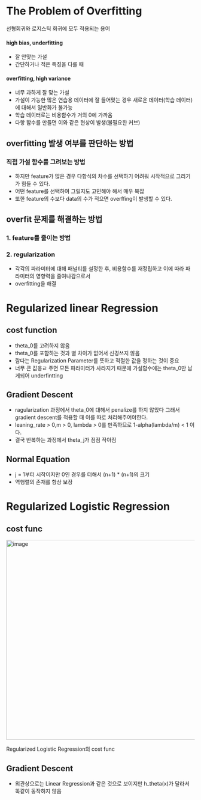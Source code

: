 # The Problem of Overfitting
선형회귀와 로지스틱 회귀에 모두 적용되는 용어
#### high bias, underfitting
- 잘 안맞는 가설
- 간단하거나 적은 특징을 다룰 때
#### overfitting, high variance
- 너무 과하게 잘 맞는 가설
- 가설이 가능한 많은 연습용 데이터에 잘 들어맞는 경우 새로운 데이터(학습 데이터)에 대해서 일반화가 불가능
- 학습 데이터로는 비용함수가 거의 0에 가까움
- 다항 함수를 만들면 이와 같은 현상이 발생(불필요한 커브)

## overfitting 발생 여부를 판단하는 방법
### 직접 가설 함수를 그려보는 방법
- 하지만 feature가 많은 경우 다항식의 차수를 선택하기 어려워 시작적으로 그리기가 힘들 수 있다.
- 어떤 feature를 선택하여 그릴지도 고민해야 해서 매우 복잡
- 또한 feature의 수보다 data의 수가 적으면 overffing이 발생할 수 있다.

## overfit 문제를 해결하는 방법

### 1. feature를 줄이는 방법
### 2. regularization
- 각각의 파라미터에 대해 패널티를 설정한 후, 비용함수를 재정립하고 이에 따라 파라미터의 영향력을 줄여나감으로서
- overfitting을 해결

# Regularized linear Regression
## cost function
- theta_0를 고려하지 않음
- theta_0를 포함하는 것과 별 차이가 없어서 신경쓰지 않음
- 람다는 Regularization Parameter를 뜻하고 적절한 값을 정하는 것이 중요
- 너무 큰 값응ㄹ 주면 모든 파라미터가 사라지기 때문에 가설함수에는 theta_0만 남게되어 underfintting

## Gradient Descent
- ragularization 과정에서 theta_0에 대해서 penalize를 하지 않았다 그래서 gradient descent를 적용할 때
이를 따로 처리해주어야한다.
- leaning_rate > 0,m > 0, lambda > 0를 만족하므로 1-alpha(lambda/m) < 1 이다.
- 결국 반복하는 과정에서 theta_j가 점점 작아짐

## Normal Equation
- j = 1부터 시작이지만 0인 경우를 더해서 (n+1) * (n+1)의 크기
- 역행렬의 존재를 항상 보장

# Regularized Logistic Regression
## cost func
<img width="532" alt="image" src="https://user-images.githubusercontent.com/45564139/95672873-1e5dac00-0bdf-11eb-8b05-1fde06bd6366.png">

Regularized Logistic Regression의 cost func

## Gradient Descent

- 외관상으로는 Linear Regression과 같은 것으로 보이지만 h_theta(x)가 달라서 똑같이 동작하지 않음
